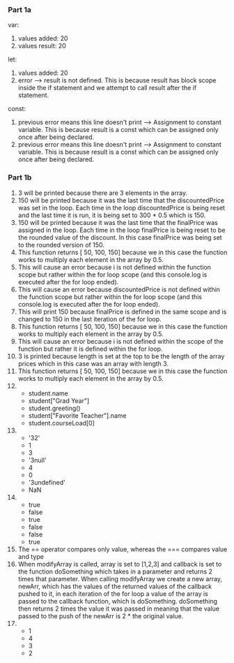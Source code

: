### Part 1a

var: 
1. values added: 20
2. values result: 20

let:
1. values added: 20
2. error --> result is not defined. This is because result has block scope inside the if statement and we attempt to call result after the if statement.

const:
1.  previous error means this line doesn't print --> Assignment to constant variable. This is because result is a const which can be assigned only once after being declared.
2. previous error means this line doesn't print --> Assignment to constant variable. This is because result is a const which can be assigned only once after being declared.

### Part 1b
1. 3 will be printed because there are 3 elements in the array.
2. 150 will be printed because it was the last time that the discountedPrice was set in the loop. Each time in the loop discountedPrice is being reset and the last time it is run, it is being set to 300 * 0.5 which is 150.
3. 150 will be printed because it was the last time that the finalPrice was assigned in the loop. Each time in the loop finalPrice is being reset to be the rounded value of the discount. In this case finalPrice was being set to the rounded version of 150.
4. This function returns [ 50, 100, 150] because we in this case the function works to multiply each element in the array by 0.5.
5. This will cause an error because i is not defined within the function scope but rather within the for loop scope (and this console.log is executed after the for loop ended).
6. This will cause an error because discountedPrice is not defined within the function scope but rather within the for loop scope (and this console.log is executed after the for loop ended).
7. This will print 150 because finalPrice is defined in the same scope and is changed to 150 in the last iteration of the for loop.
8. This function returns [ 50, 100, 150] because we in this case the function works to multiply each element in the array by 0.5.
9. This will cause an error because i is not defined within the scope of the function but rather it is defined within the for loop.
10. 3 is printed because length is set at the top to be the length of the array prices which in this case was an array with length 3.
11. This function returns [ 50, 100, 150] because we in this case the function works to multiply each element in the array by 0.5.
12. 
    * student.name
    * student["Grad Year"]
    * student.greeting()
    * student["Favorite Teacher"].name
    * student.courseLoad[0]
13. 
    * '32'
    * 1
    * 3
    * '3null'
    * 4
    * 0
    * '3undefined'
    * NaN
14. 
    * true
    * false
    * true
    * false
    * false
    * true
15. The == operator compares only value, whereas the === compares value and type
17. When modifyArray is called, array is set to [1,2,3] and callback is set to the function doSomething which takes in a parameter and returns 2 times that parameter. When calling modifyArray we create a new array, newArr, which has the values of the returned values of the callback pushed to it, in each iteration of the for loop a value of the array is passed to the callback function, which is doSomething. doSomething then returns 2 times the value it was passed in meaning that the value passed to the push of the newArr is 2 * the original value.
19. * 1
    * 4
    * 3
    * 2